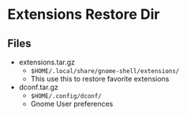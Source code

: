 # Extensions Restore Dir
## Files
  - extensions.tar.gz 
    - ```$HOME/.local/share/gnome-shell/extensions/```
    - This use this to restore favorite extensions 
  - dconf.tar.gz
    - ```$HOME/.config/dconf/```
    - Gnome User preferences
